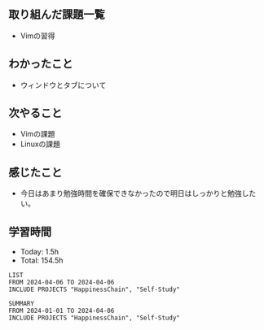 ## 取り組んだ課題一覧
- Vimの習得
## わかったこと
- ウィンドウとタブについて
## 次やること
- Vimの課題
- Linuxの課題
## 感じたこと
- 今日はあまり勉強時間を確保できなかったので明日はしっかりと勉強したい。
## 学習時間
- Today: 1.5h
- Total: 154.5h

```toggl
LIST
FROM 2024-04-06 TO 2024-04-06
INCLUDE PROJECTS "HappinessChain", "Self-Study"
```
```toggl
SUMMARY
FROM 2024-01-01 TO 2024-04-06
INCLUDE PROJECTS "HappinessChain", "Self-Study"
```

